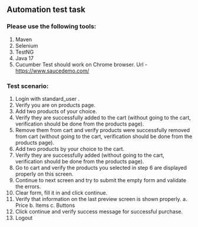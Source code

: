 ## Automation test task

### Please use the following tools:
1. Maven
2. Selenium
3. TestNG
4. Java 17
5. Cucumber
Test should work on Chrome browser.
Url - https://www.saucedemo.com/

### Test scenario:
1. Login with standard_user .
2. Verify you are on products page.
3. Add two products of your choice.
4. Verify they are successfully added to the cart (without going to the cart, verification should be
done from the products page).
5. Remove them from cart and verify products were successfully removed from cart (without going
to the cart, verification should be done from the products page).
6. Add two products by your choice to the cart.
7. Verify they are successfully added (without going to the cart, verification should be done from
the products page).
8. Go to cart and verify the products you selected in step 6 are displayed properly on this screen.
9. Continue to next screen and try to submit the empty form and validate the errors.
10. Clear form, fill it in and click continue.
11. Verify that information on the last preview screen is shown properly.
a. Price
b. Items
c. Buttons
12. Click continue and verify success message for successful purchase.
13. Logout

